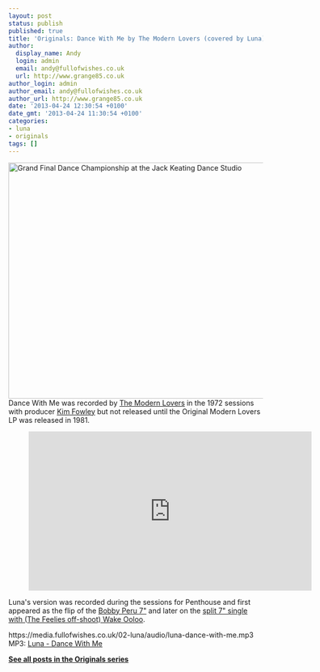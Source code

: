 ```yaml
---
layout: post
status: publish
published: true
title: 'Originals: Dance With Me by The Modern Lovers (covered by Luna)'
author:
  display_name: Andy
  login: admin
  email: andy@fullofwishes.co.uk
  url: http://www.grange85.co.uk
author_login: admin
author_email: andy@fullofwishes.co.uk
author_url: http://www.grange85.co.uk
date: '2013-04-24 12:30:54 +0100'
date_gmt: '2013-04-24 11:30:54 +0100'
categories:
- luna
- originals
tags: []
---
```

<p><a href="http://www.flickr.com/photos/powerhouse_museum/3655608937/" title="Grand Final Dance Championship at the Jack Keating Dance Studio by Powerhouse Museum Collection, on Flickr"><img class="aligncenter" src="https://farm3.staticflickr.com/2472/3655608937_d1d7cec19d_z.jpg?zz=1" width="640" height="467" alt="Grand Final Dance Championship at the Jack Keating Dance Studio"></a><br />
Dance With Me was recorded by <a href="http://en.wikipedia.org/wiki/The_Modern_Lovers">The Modern Lovers</a> in the 1972 sessions with producer <a href="http://en.wikipedia.org/wiki/Kim_Fowley">Kim Fowley</a> but not released until the Original Modern Lovers LP was released in 1981.</p>
<figure class="caption aligncenter"><iframe width="560" height="315" src="https://www.youtube.com/embed/odzLFt6YIuc" frameborder="0" allowfullscreen></iframe><figcaption class="caption-text"></figcaption></figure>
<p>Luna's version was recorded during the sessions for Penthouse and first appeared as the flip of the <a href="/database/database/discography/luna/262">Bobby Peru 7"</a> and later on the <a href="/database/database/discography/luna/64">split 7" single with (The Feelies off-shoot) Wake Ooloo</a>.</p>
<p>https://media.fullofwishes.co.uk/02-luna/audio/luna-dance-with-me.mp3<br />
MP3: <a href="https://media.fullofwishes.co.uk/02-luna/audio/luna-dance-with-me.mp3">Luna - Dance With Me</a></p>
<p><strong><a href="/category/originals/" title="List: Originals">See all posts in the Originals series</a></strong></p>
